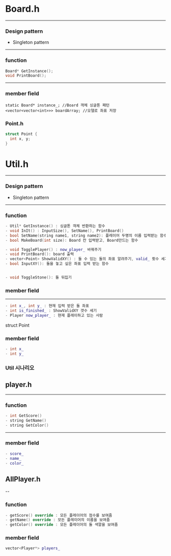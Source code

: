 # Board.h

---

### Design pattern

- Singleton pattern

---

### function

```C++
Board* GetInstance();
void PrintBoard();
```

---

### member field

```
static Board* instance_; //Board 객체 싱글톤 패턴
<vector<vector<int>>> boardArray; //오델로 좌표 저장
```

### Point.h

```C++
struct Point {
  int x, y;
}
```

# Util.h

---

### Design pattern

- Singleton pattern

---

### function

```c++
- Util* GetInstance() : 싱글톤 객체 반환하는 함수
- void InIt() : InputSize(), SetName(), PrintBoard()
- bool SetName(string name1, string name2): 플레이어 두명의 이름 입력받는 함수
- bool MakeBoard(int size): Board 칸 입력받고, Board만드는 함수

- void TogglePlayer() : now_player_ 바꿔주기
- void PrintBoard(): board 출력
- vector<Point> ShowValidXY() : 둘 수 있는 돌의 좌표 알려주기, valid_ 횟수 세기
- bool InputXY(): 돌을 놓고 싶은 좌표 입력 받는 함수


- void ToggleStone(): 돌 뒤집기
```

### member field

---

```C++
- int x_, int y_ : 현재 입력 받은 돌 좌표
- int is_finished_ : ShowValidXY 갯수 세기
- Player now_player_ : 현재 플레이하고 있는 사람
```

struct Point

### member field

```C++
- int x_
- int y_
```

### Util 시나리오

## player.h

---

### function

```C++
- int GetScore()
- string GetName()
- string GetColor()
```

---

### member field

```C++
- score_
- name_
- color_
```

## AllPlayer.h

--

### function

```C++
- getScore() override : 모든 플레이어의 점수를 보여줌
- getName() override : 모든 플레이어의 이름을 보여줌
- getColor() override : 모든 플레이어의 돌 색깔을 보여줌
```

### member field

```C++
vector<Player*> players_
```
